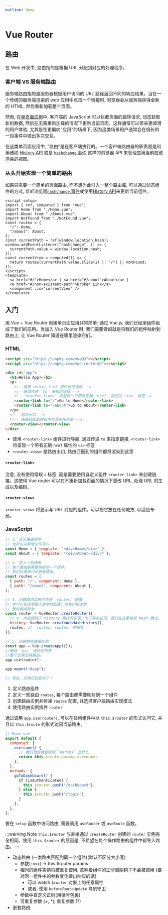 ```yaml
---
outline: deep
---
```


# Vue Router

## 路由

在 Web 开发中, 路由指的是根据 URL 分配到对应的处理程序。

### 客户端 VS 服务端路由

服务端路由指的是服务器根据用户访问的 URL 路径返回不同的响应结果。当在一个传统的服务端渲染的 web 应用中点击一个链接时, 浏览器会从服务端获得全新的 HTML, 然后重新加载整个页面。

然而, 在[单页面应用](https://developer.mozilla.org/en-US/docs/Glossary/SPA)中, 客户端的 JavaScript 可以拦截页面的跳转请求, 动态获取新的数据, 然后在无需重新加载的情况下更新当前页面。这样通常可以带来更顺滑的用户体验, 尤其是在更偏向"应用"的场景下, 因为这类场景用户通常会在很长的一段事件中做出多次交互。

在这类单页面应用中, "路由"是在客户端执行的。一个客户端路由器的职责就是利用诸如 [History API](https://developer.mozilla.org/en-US/docs/Web/API/History) 或是 [`hashchange` 事件](https://developer.mozilla.org/en-US/docs/Web/API/Window/hashchange_event) 这样的浏览器 API 来管理应用当前应该渲染的视图。

### 从头开始实现一个简单的路由

如果只需要一个简单的页面路由, 而不想为此引入一整个路由库, 可以通过动态组件的方式, 监听浏览器[`hashchange` 事件](https://developer.mozilla.org/en-US/docs/Web/API/Window/hashchange_event)或使用[History API](https://developer.mozilla.org/en-US/docs/Web/API/History)来更新当前组件。

```vue
<script setup>
import { ref, computed } from "vue";
import Home from "./Home.vue";
import About from "./About.vue";
import NotFound from "./NotFound.vue";
const routes = {
  "/": Home,
  "/about": About,
};
const currentPath = ref(window.location.hash);
window.addEventListener("hashchange", () => {
  currentPath.value = window.location.hash;
});
const currentView = computed(() => {
  return routes[currentPath.value.slice(1) || "/"] || NotFound;
});
</script>
<template>
  <a href="#/">Home</a> | <a href="#/about">About</a> |
  <a href="#/non-existent-path">Broken Link</a>
  <component :is="currentView" />
</template>
```

## 入门

用 Vue + Vue Router 创建单页面应用非常简单: 通过 Vue.js, 我们已经用组件组成了我们的应用。当加入 Vue Router 时, 我们需要做的就是将我们的组件映射到路由上, 让 Vue Router 知道在哪里渲染它们。

### HTML

```html
<script src="https://unpkg.com/vue@3"></script>
<script src="https://unpkg.com/vue-router@4"></script>

<div id="app">
  <h1>Hello App!</h1>
  <p>
    <!--使用 router-link 组件进行导航 -->
    <!--通过传递 `to` 来指定链接 -->
    <!--`<router-link>` 将呈现一个带有正确 `href` 属性的 `<a>` 标签-->
    <router-link to="/">Go to Home</router-link>
    <router-link to="/about">Go to About</router-link>
  </p>
  <!-- 路由出口 -->
  <!-- 路由匹配到的组件将渲染在这里 -->
  <router-view></router-view>
</div>
```

- 使用 `<router-link>` 组件进行导航, 通过传递 `to` 来指定链接, `<router-link>` 将呈现一个带有正确 `href` 属性的 `<a>` 标签
- `<router-view>` 是路由出口, 路由匹配到的组件都将渲染到这里

#### `<router-link>`

注意, 没有使用常规 `a` 标签, 而是需要使用自定义组件 `<router-link>` 来创建链接。这使得 Vue router 可以在不重新加载页面的情况下更改 URL, 处理 URL 的生成以及编码。

#### `<router-view>`

`<router-view>` 将显示与 URL 对应的组件。可以把它放在任何地方, 以适应布局。

### JavaScript

```js
// 1. 定义路由组件.
// 也可以从其他文件导入
const Home = { template: "<div>Home</div>" };
const About = { template: "<div>About</div>" };

// 2. 定义一些路由
// 每个路由都需要映射到一个组件。
// 我们后面再讨论嵌套路由。
const routes = [
  { path: "/", component: Home },
  { path: "/about", component: About },
];

// 3. 创建路由实例并传递 `routes` 配置
// 你可以在这里输入更多的配置，但我们在这里
// 暂时保持简单
const router = VueRouter.createRouter({
  // 4. 内部提供了 history 模式的实现。为了简单起见，我们在这里使用 hash 模式。
  history: VueRouter.createWebHashHistory(),
  routes, // `routes: routes` 的缩写
});

// 5. 创建并挂载根实例
const app = Vue.createApp({});
//确保 _use_ 路由实例使
//整个应用支持路由。
app.use(router);

app.mount("#app");

// 现在，应用已经启动了！
```

1. 定义路由组件
2. 定义一些路由 `routes`, 每个路由都需要映射到一个组件
3. 创建路由实例并传递 `routes` 配置, 并选择客户端路由实现模式
4. 使用路由实例插件 `router`

通过调用 `app.use(router)`, 可以在任何组件中以 `this.$router` 的形式访问它, 并且以 `this.$route` 的形式访问当前路由。

```js
// Home.vue
export default {
  computed: {
    username() {
      // 我们很快就会看到 `params` 是什么
      return this.$route.params.username;
    },
  },
  methods: {
    goToDashboard() {
      if (isAuthenticated) {
        this.$router.push("/dashboard");
      } else {
        this.$router.push("/login");
      }
    },
  },
};
```

要在 `setup` 函数中访问路由, 需要调用 `useRouter` 或 `useRoute` 函数。

:::warning Note
`this.$router` 与直接通过 `createRouter` 创建的 `router` 实例完全相同。使用 `this.$router` 的原因是, 不希望在每个操作路由的组件中都导入路由。
:::

- 动态路由 (一类路由匹配到同一个组件)(默认不区分大小写)
  - 参数(`:xxx`) -> this.$router.params
  - 相同的组件实例将被重复使用, 意味着组件的生命周期钩子不会被调用 {要对同一组件中的参数变化做出响应的话}
    - 可以 watch `$router` 对象上的任意属性
    - 或者, 使用 `beforeRouteUpdate` 导航守卫
  - 参数中自定义正则(用括号包裹)
  - 可重复参数 (+, \*), 重复参数 (?)
- 嵌套路由
